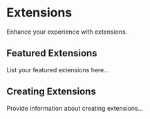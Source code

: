 # Extensions

Enhance your experience with extensions.

## Featured Extensions

List your featured extensions here...

## Creating Extensions

Provide information about creating extensions...